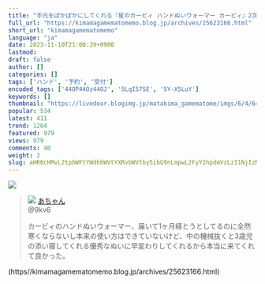 ```yaml
---
title: "手元をぽかぽかにしてくれる『星のカービィ ハンドぬいウォーマー カービィ』2次受注の予約受付が開始 "
full_url: "https://kimamagamematomemo.blog.jp/archives/25623166.html"
short_url: "kimamagamematomemo"
language: "ja"
date: 2023-11-10T21:00:39+0900
lastmod: 
draft: false
author: []
categories: []
tags: ['ハンド', '予約', '受付']
encoded_tags: ['44OP44Oz44OJ', '5LqI57SE', '5Y-X5LuY']
keywords: []
thumbnail: "https://livedoor.blogimg.jp/matakima_gamematome/imgs/6/4/64450ad1-s.jpg"
popular: 534
latest: 411
trend: 1204
featured: 979
views: 979
comments: 40
weight: 2
slug: aHR0cHMvL2tpbWFtYWdhbWVtYXRvbWVtby5ibG9nLmpwL2FyY2hpdmVzLzI1NjIzMTY2Lmh0bWw=
---
```


![](https://livedoor.blogimg.jp/matakima_gamematome/imgs/6/4/64450ad1-s.jpg)

<blockquote id='twibodyPMnEb7ywCs'> <p> <img src='https//livedoor.blogimg.jp/matakima_gamematome/imgs/a/1/a17f25ef.jpg'> <a target='_blank' href='https//twitter.com/9kv6/status/1720625970971840950'>あちゃん </a><br> @9kv6 </p> <p id='twitextPMnEb7ywCs'> カービィのハンドぬいウォーマー、届いて1ヶ月経とうとしてるのに全然寒くならないし本来の使い方はできていないけど、中の機械抜くと3歳児の添い寝してくれる優秀なぬいに早変わりしてくれるから本当に来てくれて良かった。 </p> <p> <a target='_blank' href='https//twitter.com/9kv6/status/1720625970971840950'></a> </p> </blockquote> 

(https//kimamagamematomemo.blog.jp/archives/25623166.html)

